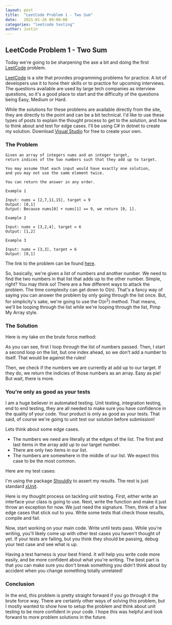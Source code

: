 ```yaml
---
layout: post
title:  "LeetCode Problem 1 - Two Sum"
date:   2021-01-26 00:00:00
categories: "leetcode testing"
author: Justin
---
```


## LeetCode Problem 1 - Two Sum

Today we're going to be sharpening the axe a bit and doing the first [LeetCode](https://leetcode.com/problems/two-sum/) problem.

[LeetCode](https://leetcode.com/) is a site that provides programming problems for practice. A lot of developers use it to hone their skills or to practice for upcoming interviews.
The questions available are used by large tech companies as interview questions, so it's a good place to start and the difficulty of the questions being Easy, Medium or Hard.

While the solutions for these problems are available directly from the site, they are directly to the point and can be a bit technical. I'd like to use these types of posts
to explain the thought process to get to the solution, and how to think about and test for edge cases. I'll be using C# in dotnet to create my solution.
Download [Visual Studio](https://visualstudio.microsoft.com/vs/community/) for free to create your own.

### The Problem

```
Given an array of integers nums and an integer target, 
return indices of the two numbers such that they add up to target.

You may assume that each input would have exactly one solution, 
and you may not use the same element twice.

You can return the answer in any order.

Example 1

Input: nums = [2,7,11,15], target = 9
Output: [0,1]
Output: Because nums[0] + nums[1] == 9, we return [0, 1].

Example 2

Input: nums = [3,2,4], target = 6
Output: [1,2]

Example 3

Input: nums = [3,3], target = 6
Output: [0,1]

```

The link to the problem can be found [here](https://leetcode.com/problems/two-sum/). 

So, basically, we're given a list of numbers and another number. We need to find the two numbers in that list that adds up to the other number.
Simple, right? You may think so! There are a few different ways to attack the problem. The time complexity can get down to O(n). That's a fancy way
of saying you can answer the problem by only going through the list once. But, for simplicity's sake, we're going to use the O(n<sup>2</sup>) method.
That means, we'll be looping through the list while we're looping through the list, Pimp My Array style.

### The Solution

Here is my take on the brute force method:

<script src="https://gist.github.com/jbasinger/e67b70cb504773c5cda387e41bee3f9f.js?file=twosum.cs"></script>

As you can see, first I loop through the list of numbers passed. Then, I start a second loop on the list, but one index ahead, so we don't add a number to itself.
That would be against the rules! 

Then, we check if the numbers we are currently at add up to our target. If they do, we return the indicies of those numbers as an array.
Easy as pie! But wait, there is more.

### You're only as good as your tests

I am a huge believer in automated testing. Unit testing, integration testing, end to end testing, they are all needed to make sure you have confidence in
the quality of your code. Your product is only as good as your tests. That said, of course we're going to unit test our solution before submission!

Lets think about some edge cases.

- The numbers we need are literally at the edges of the list. The first and last items in the array add up to our target number.
- There are only two items in our list.
- The numbers are somewhere in the middle of our list. We expect this case to be the most common.

Here are my test cases:

<script src="https://gist.github.com/jbasinger/e67b70cb504773c5cda387e41bee3f9f.js?file=twosum_tests.cs"></script>

I'm using the package [Shouldly](https://www.nuget.org/packages/Shouldly/) to assert my results. The rest is just standard [xUnit](https://xunit.net/).

Here is my thought process on tackling unit testing. First, either write an interface your class is going to use. Next, write the function and make it just throw an exception for now. 
We just need the signature. Then, think of a few edge cases that stick out to you. Write some tests that check those results, compile and fail.

Now, start working on your main code. Write until tests pass. While you're writing, you'll likely come up with other test cases you haven't thought of yet.
If your tests are failing, but you think they should be passing, debug your test case and see what is up.

Having a test harness is your best friend. It will help you write code more easily, and be more confident about what you're writing. 
The best part is that you can make sure you don't break something you didn't think about by accident when you change something totally unrelated!

### Conclusion

In the end, this problem is pretty straight forward if you go through it the brute force way. There are certainly other ways of solving this problem, but I mostly
wanted to show how to setup the problem and think about unit testing to be more confident in your code. I hope this was helpful and look forward to more problem
solutions in the future.